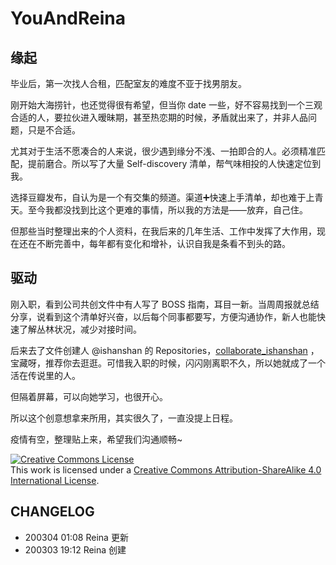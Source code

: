 # YouAndReina


## 缘起

毕业后，第一次找人合租，匹配室友的难度不亚于找男朋友。

刚开始大海捞针，也还觉得很有希望，但当你 date 一些，好不容易找到一个三观合适的人，要拉伙进入暧昧期，甚至热恋期的时候，矛盾就出来了，并非人品问题，只是不合适。

尤其对于生活不愿凑合的人来说，很少遇到缘分不浅、一拍即合的人。必须精准匹配，提前磨合。所以写了大量 Self-discovery 清单，帮气味相投的人快速定位到我。

选择豆瓣发布，自认为是一个有交集的频道。渠道➕快速上手清单，却也难于上青天。至今我都没找到比这个更难的事情，所以我的方法是——放弃，自己住。

但那些当时整理出来的个人资料，在我后来的几年生活、工作中发挥了大作用，现在还在不断完善中，每年都有变化和增补，认识自我是条看不到头的路。

## 驱动

刚入职，看到公司共创文件中有人写了 BOSS 指南，耳目一新。当周周报就总结分享，说看到这个清单好兴奋，以后每个同事都要写，方便沟通协作，新人也能快速了解丛林状况，减少对接时间。 

后来去了文件创建人 @ishanshan  的 Repositories，[collaborate_ishanshan](https://github.com/ishanshan/collaborate_ishanshan/blob/master/usage_ishanshan.md) ，宝藏呀，推荐你去逛逛。可惜我入职的时候，闪闪刚离职不久，所以她就成了一个活在传说里的人。

但隔着屏幕，可以向她学习，也很开心。

所以这个创意想拿来所用，其实很久了，一直没提上日程。

疫情有空，整理贴上来，希望我们沟通顺畅~

<a rel="license" href="http://creativecommons.org/licenses/by-sa/4.0/"><img alt="Creative Commons License" style="border-width:0" src="https://i.creativecommons.org/l/by-sa/4.0/88x31.png" /></a><br />This work is licensed under a <a rel="license" href="http://creativecommons.org/licenses/by-sa/4.0/">Creative Commons Attribution-ShareAlike 4.0 International License</a>.


## CHANGELOG

* 200304 01:08 Reina 更新
* 200303 19:12 Reina 创建

